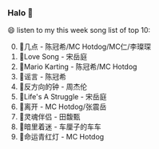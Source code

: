 

### Halo 👋

😄 listen to my this week song list of top 10:

0. 🌈几点 - 陈冠希/MC Hotdog/MC仁/李璨琛
1. 🌈Love Song - 宋岳庭
2. 🌈Mario Karting - 陈冠希/MC Hotdog
3. 🌈谣言 - 陈冠希
4. 🌈反方向的钟 - 周杰伦
5. 🌈Life's A Struggle - 宋岳庭
6. 🌈离开 - MC Hotdog/张震岳
7. 🌈灵魂伴侣 - 田馥甄
8. 🌈暗里着迷 - 车厘子的车车
9. 🌈命运青红灯 - MC Hotdog

